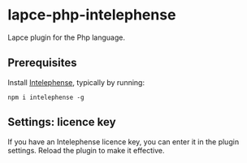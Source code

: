 # lapce-php-intelephense

Lapce plugin for the Php language.

## Prerequisites

Install [Intelephense](https://github.com/bmewburn/intelephense-docs/blob/master/installation.md),
typically by running:

```
npm i intelephense -g
```

## Settings: licence key

If you have an Intelephense licence key, you can enter it in the plugin settings. Reload the plugin to make it
effective.
